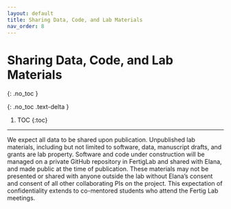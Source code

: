 ```yaml
---
layout: default
title: Sharing Data, Code, and Lab Materials
nav_order: 8
---
```


# Sharing Data, Code, and Lab Materials
{: .no_toc }

{: .no_toc .text-delta }

1. TOC
{:toc}

---

We expect all data to be shared upon publication. Unpublished lab materials, including but not limited to software, data, manuscript drafts, and grants are lab property. Software and code under construction will be managed on a private GitHub repository in FertigLab and shared with Elana, and made public at the time of publication. These materials may not be presented or shared with anyone outside the lab without Elana’s consent and consent of all other collaborating PIs on the project. This expectation of confidentiality extends to co-mentored students who attend the Fertig Lab meetings.

<!-- just_the_docs:
  # Define which collections are used in just-the-docs
  collections:
    # Reference the "tests" collection
    tests:
      # Give the collection a name
      name: Tests
      # Exclude the collection from the navigation
      # Supports true or false (default)
      # nav_exclude: true
      # Fold the collection in the navigation
      # Supports true or false (default)
      # nav_fold: true  # note: this option is new in v0.4
      # Exclude the collection from the search
      # Supports true or false (default)
      # search_exclude: true -->
